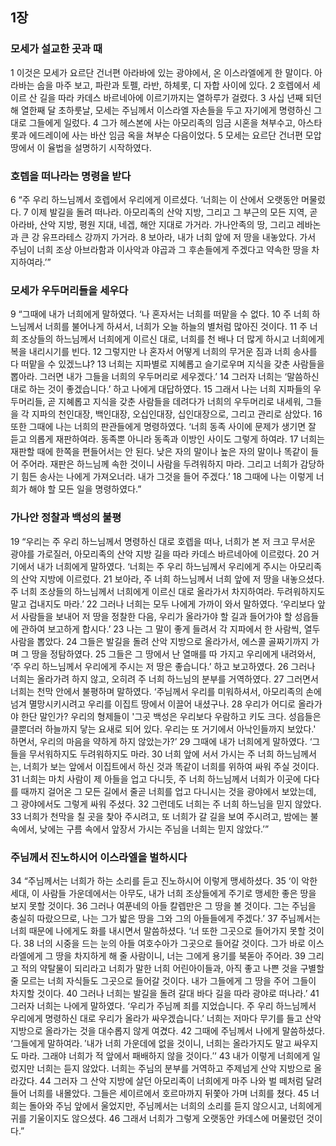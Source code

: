 ## 1장
### 모세가 설교한 곳과 때
1 이것은 모세가 요르단 건너편 아라바에 있는 광야에서, 온 이스라엘에게 한 말이다. 아라바는 숩을 마주 보고, 파란과 토펠, 라반, 하체롯, 디 자합 사이에 있다.
2 호렙에서 세이르 산 길을 따라 카데스 바르네아에 이르기까지는 열하루가 걸렸다.
3 사십 년째 되던 해 열한째 달 초하룻날, 모세는 주님께서 이스라엘 자손들을 두고 자기에게 명령하신 그대로 그들에게 일렀다.
4 그가 헤스본에 사는 아모리족의 임금 시혼을 쳐부수고, 아스타롯과 에드레이에 사는 바산 임금 옥을 쳐부순 다음이었다.
5 모세는 요르단 건너편 모압 땅에서 이 율법을 설명하기 시작하였다.
### 호렙을 떠나라는 명령을 받다
6 “주 우리 하느님께서 호렙에서 우리에게 이르셨다. ‘너희는 이 산에서 오랫동안 머물렀다.
7 이제 발길을 돌려 떠나라. 아모리족의 산악 지방, 그리고 그 부근의 모든 지역, 곧 아라바, 산악 지방, 평원 지대, 네겝, 해안 지대로 가거라. 가나안족의 땅, 그리고 레바논과 큰 강 유프라테스 강까지 가거라.
8 보아라, 내가 너희 앞에 저 땅을 내놓았다. 가서 주님이 너희 조상 아브라함과 이사악과 야곱과 그 후손들에게 주겠다고 약속한 땅을 차지하여라.’”
### 모세가 우두머리들을 세우다
9 “그때에 내가 너희에게 말하였다. ‘나 혼자서는 너희를 떠맡을 수 없다.
10 주 너희 하느님께서 너희를 불어나게 하셔서, 너희가 오늘 하늘의 별처럼 많아진 것이다.
11 주 너희 조상들의 하느님께서 너희에게 이르신 대로, 너희를 천 배나 더 많게 하시고 너희에게 복을 내리시기를 빈다.
12 그렇지만 나 혼자서 어떻게 너희의 무거운 짐과 너희 송사를 다 떠맡을 수 있겠느냐?
13 너희는 지파별로 지혜롭고 슬기로우며 지식을 갖춘 사람들을 뽑아라. 그러면 내가 그들을 너희의 우두머리로 세우겠다.’
14 그러자 너희는 ‘말씀하신 대로 하는 것이 좋겠습니다.’ 하고 나에게 대답하였다.
15 그래서 나는 너희 지파들의 우두머리들, 곧 지혜롭고 지식을 갖춘 사람들을 데려다가 너희의 우두머리로 내세워, 그들을 각 지파의 천인대장, 백인대장, 오십인대장, 십인대장으로, 그리고 관리로 삼았다.
16 또한 그때에 나는 너희의 판관들에게 명령하였다. ‘너희 동족 사이에 문제가 생기면 잘 듣고 의롭게 재판하여라. 동족뿐 아니라 동족과 이방인 사이도 그렇게 하여라.
17 너희는 재판할 때에 한쪽을 편들어서는 안 된다. 낮은 자의 말이나 높은 자의 말이나 똑같이 들어 주어라. 재판은 하느님께 속한 것이니 사람을 두려워하지 마라. 그리고 너희가 감당하기 힘든 송사는 나에게 가져오너라. 내가 그것을 들어 주겠다.’
18 그때에 나는 이렇게 너희가 해야 할 모든 일을 명령하였다.”
### 가나안 정찰과 백성의 불평
19 “우리는 주 우리 하느님께서 명령하신 대로 호렙을 떠나, 너희가 본 저 크고 무서운 광야를 가로질러, 아모리족의 산악 지방 길을 따라 카데스 바르네아에 이르렀다.
20 거기에서 내가 너희에게 말하였다. ‘너희는 주 우리 하느님께서 우리에게 주시는 아모리족의 산악 지방에 이르렀다.
21 보아라, 주 너희 하느님께서 너희 앞에 저 땅을 내놓으셨다. 주 너희 조상들의 하느님께서 너희에게 이르신 대로 올라가서 차지하여라. 두려워하지도 말고 겁내지도 마라.’
22 그러나 너희는 모두 나에게 가까이 와서 말하였다. ‘우리보다 앞서 사람들을 보내어 저 땅을 정찰한 다음, 우리가 올라가야 할 길과 들어가야 할 성읍들에 관하여 보고하게 합시다.’
23 나는 그 말이 좋게 들려서 각 지파에서 한 사람씩, 열두 사람을 뽑았다.
24 그들은 발길을 돌려 산악 지방으로 올라가서, 에스콜 골짜기까지 가며 그 땅을 정탐하였다.
25 그들은 그 땅에서 난 열매를 따 가지고 우리에게 내려와서, ‘주 우리 하느님께서 우리에게 주시는 저 땅은 좋습니다.’ 하고 보고하였다.
26 그러나 너희는 올라가려 하지 않고, 오히려 주 너희 하느님의 분부를 거역하였다.
27 그러면서 너희는 천막 안에서 불평하며 말하였다. ‘주님께서 우리를 미워하셔서, 아모리족의 손에 넘겨 멸망시키시려고 우리를 이집트 땅에서 이끌어 내셨구나.
28 우리가 어디로 올라가야 한단 말인가? 우리의 형제들이 '그곳 백성은 우리보다 우람하고 키도 크다. 성읍들은 클뿐더러 하늘까지 닿는 요새로 되어 있다. 우리는 또 거기에서 아낙인들까지 보았다.' 하면서, 우리의 마음을 약하게 하지 않았는가?’
29 그때에 내가 너희에게 말하였다. ‘그들을 무서워하지도 두려워하지도 마라.
30 너희 앞에 서서 가시는 주 너희 하느님께서는, 너희가 보는 앞에서 이집트에서 하신 것과 똑같이 너희를 위하여 싸워 주실 것이다.
31 너희는 마치 사람이 제 아들을 업고 다니듯, 주 너희 하느님께서 너희가 이곳에 다다를 때까지 걸어온 그 모든 길에서 줄곧 너희를 업고 다니시는 것을 광야에서 보았는데, 그 광야에서도 그렇게 싸워 주셨다.
32 그런데도 너희는 주 너희 하느님을 믿지 않았다.
33 너희가 천막을 칠 곳을 찾아 주시려고, 또 너희가 갈 길을 보여 주시려고, 밤에는 불 속에서, 낮에는 구름 속에서 앞장서 가시는 주님을 너희는 믿지 않았다.’”
### 주님께서 진노하시어 이스라엘을 벌하시다
34 “주님께서는 너희가 하는 소리를 듣고 진노하시어 이렇게 맹세하셨다.
35 ‘이 악한 세대, 이 사람들 가운데에서는 아무도, 내가 너희 조상들에게 주기로 맹세한 좋은 땅을 보지 못할 것이다.
36 그러나 여푼네의 아들 칼렙만은 그 땅을 볼 것이다. 그는 주님을 충실히 따랐으므로, 나는 그가 밟은 땅을 그와 그의 아들들에게 주겠다.’
37 주님께서는 너희 때문에 나에게도 화를 내시면서 말씀하셨다. ‘너 또한 그곳으로 들어가지 못할 것이다.
38 너의 시중을 드는 눈의 아들 여호수아가 그곳으로 들어갈 것이다. 그가 바로 이스라엘에게 그 땅을 차지하게 해 줄 사람이니, 너는 그에게 용기를 북돋아 주어라.
39 그리고 적의 약탈물이 되리라고 너희가 말한 너희 어린아이들과, 아직 좋고 나쁜 것을 구별할 줄 모르는 너희 자식들도 그곳으로 들어갈 것이다. 내가 그들에게 그 땅을 주어 그들이 차지할 것이다.
40 그러나 너희는 발길을 돌려 갈대 바다 길을 따라 광야로 떠나라.’
41 그러자 너희는 나에게 말하였다. ‘우리가 주님께 죄를 지었습니다. 주 우리 하느님께서 우리에게 명령하신 대로 우리가 올라가 싸우겠습니다.’ 너희는 저마다 무기를 들고 산악 지방으로 올라가는 것을 대수롭지 않게 여겼다.
42 그때에 주님께서 나에게 말씀하셨다. ‘그들에게 말하여라. ′내가 너희 가운데에 없을 것이니, 너희는 올라가지도 말고 싸우지도 마라. 그래야 너희가 적 앞에서 패배하지 않을 것이다.′’
43 내가 이렇게 너희에게 일렀지만 너희는 듣지 않았다. 너희는 주님의 분부를 거역하고 주제넘게 산악 지방으로 올라갔다.
44 그러자 그 산악 지방에 살던 아모리족이 너희에게 마주 나와 벌 떼처럼 달려들어 너희를 내몰았다. 그들은 세이르에서 호르마까지 뒤쫓아 가며 너희를 쳤다.
45 너희는 돌아와 주님 앞에서 울었지만, 주님께서는 너희의 소리를 듣지 않으시고, 너희에게 귀를 기울이지도 않으셨다.
46 그래서 너희가 그렇게 오랫동안 카데스에 머물렀던 것이다.”
